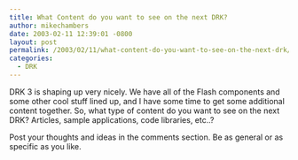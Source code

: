 ```yaml
---
title: What Content do you want to see on the next DRK?
author: mikechambers
date: 2003-02-11 12:39:01 -0800
layout: post
permalink: /2003/02/11/what-content-do-you-want-to-see-on-the-next-drk/
categories:
  - DRK
---
```



DRK 3 is shaping up very nicely. We have all of the Flash components and some other cool stuff lined up, and I have some time to get some additional content together. So, what type of content do you want to see on the next DRK? Articles, sample applications, code libraries, etc..?

Post your thoughts and ideas in the comments section. Be as general or as specific as you like.